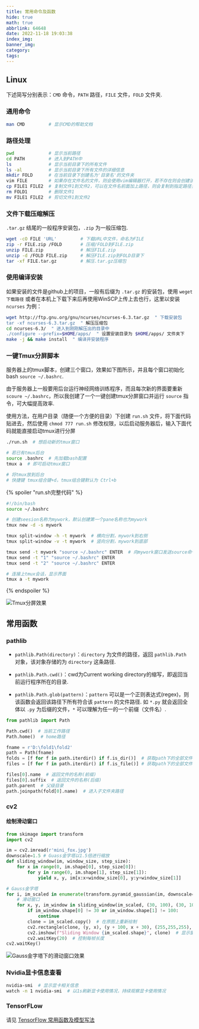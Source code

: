 ```yaml
---
title: 常用命令及函数
hide: true
math: true
abbrlink: 64648
date: 2022-11-18 19:03:38
index_img:
banner_img:
category:
tags:
---
```


## Linux

下述简写分别表示：`CMD` 命令，`PATH` 路径，`FILE` 文件，`FOLD` 文件夹.

### 通用命令

```bash
man CMD         # 显示CMD的帮助文档
```

### 路径处理

```bash
pwd             # 显示当前路径
cd PATH         # 进入到PATH中
ls              # 显示当前目录下的所有文件
ls -al          # 显示当前目录下所有文件的详细信息
mkdir FOLD      # 在当前目录下创建名为'目录名'的文件夹
vim FILE        # 如果存在文件名的文件，则会使用vim编辑器打开，若不存在则会创建该文件
cp FILE1 FILE2  # 复制文件1到文件2，可以在文件名前面加上路径，则会复制到指定路径当中
rm FOLD1        # 删除文件1
mv FILE1 FILE2  # 剪切文件1到文件2
```

### 文件下载压缩解压

`.tar.gz` 结尾的一般程序安装包，`.zip` 为一般压缩包.

```bash
wget -cO FILE 'URL'         # 下载URL中文件，命名为FILE
zip -r FILE.zip /FOLD       # 压缩/FOLD到FILE.zip
unzip FILE.zip              # 解压FILE.zip
unzip -d /FOLD FILE.zip     # 解压FILE.zip到FOLD目录下
tar -xf FILE.tar.gz         # 解压.tar.gz压缩包
```

### 使用编译安装

如果安装的文件是github上的项目，一般有后缀为 `.tar.gz` 的安装包，使用 `weget 下载路径` 或者在本机上下载下来后再使用WinSCP上传上去也行，这里以安装 `ncurses` 为例：

```bash
wget http://ftp.gnu.org/gnu/ncurses/ncurses-6.3.tar.gz  " 下载安装包
tar -xf ncurses-6.3.tar.gz  " 解压压缩包
cd ncurses-6.3/  " 进入到刚刚解压出的目录中
./configure --prefix=$HOME/apps/  " 设置安装目录为 $HOME/apps/ 文件夹下
make -j && make install  " 编译并安装程序
```

### 一键Tmux分屏脚本

服务器上的tmux脚本，创建三个窗口，效果如下图所示，并且每个窗口初始化bash `source ~/.bashrc`.

由于服务器上一般要用后台运行神经网络训练程序，而且每次新的界面要重新 `scoure ~/.bashrc`，所以我创建了一个一键创建tmux分屏窗口并运行 `source` 指令，可大幅提高效率.

使用方法，在用户目录（随便一个方便的目录）下创建 `run.sh` 文件，将下面代码贴进去，然后使用 `chmod 777 run.sh` 修改权限，以后启动服务器后，输入下面代码就能直接启动tmux进行分屏

```bash
./run.sh  # 想启动新的tmux窗口

# 若已有tmux后台
source .bashrc  # 先加载bash配置
tmux a  # 即可启动tmux窗口

# 将tmux放到后台
# 快捷键 tmux组合键+d，tmux组合键默认为 Ctrl+b
```

{% spoiler "run.sh完整代码" %}
```bash
#!/bin/bash
source ~/.bashrc

# 创建seesion名称为mywork，默认创建第一个pane名称也为mywork
tmux new -d -s mywork

tmux split-window -h -t mywork  # 横向分割，mywork到右侧
tmux split-window -v -t mywork  # 竖向分割，mywork到底部

tmux send -t mywork "source ~/.bashrc" ENTER  # 向mywork窗口发送source命令
tmux send -t "1" "source ~/.bashrc" ENTER
tmux send -t "2" "source ~/.bashrc" ENTER

# 连接上tmux会话，显示界面
tmux a -t mywork
```
{% endspoiler %}

![Tmux分屏效果](https://s1.ax1x.com/2022/11/18/zuZvz8.png)

## 常用函数

### pathlib

- `pathlib.Path(directory)`：`directory` 为文件的路径，返回 `pathlib.Path` 对象，该对象存储的为 `directory` 这条路径.

- `pathlib.Path.cwd()`：cwd为Current working directory的缩写，即返回当前运行程序所在的目录.

- `pathlib.Path.glob(pattern)`：`pattern` 可以是一个正则表达式(regex)，则该函数会返回该路径下所有符合该 `pattern` 的文件路径. 如 `*.py` 就会返回全体以 `.py` 为后缀的文件，`*` 可以理解为任一的一个前缀（文件名）.

```python
from pathlib import Path

Path.cwd()  # 当前工作路径
Path.home()  # home路径

fname = r'D:\fold1\fold2'
path = Path(fname)
folds = [f for f in path.iterdir() if f.is_dir()]  # 获取path下的全部文件夹路径
files = [f for f in path.iterdir() if f.is_file()] # 获取path下的全部文件路径

files[0].name  # 返回文件的名称(前缀)
files[0].suffix  # 返回文件的名称(后缀)
path.parent  # 父级目录
path.joinpath(fold[0].name)  # 进入子文件夹路径
```

### cv2

#### 绘制滑动窗口

```python
from skimage import transform
import cv2

im = cv2.imread(r'mini_fox.jpg')
downscale=1.5 # Guass金字塔以1.5倍进行缩放
def sliding_window(im, window_size, step_size):
    for x in range(0, im.shape[0], step_size[0]):
        for y in range(0, im.shape[1], step_size[1]):
            yield x, y, im[x:x+window_size[0], y:y+window_size[1]]

# Gauss金字塔
for i, im_scaled in enumerate(transform.pyramid_gaussian(im, downscale=downscale, channel_axis=-1)):
    # 滑动窗口
    for x, y, im_window in sliding_window(im_scaled, (30, 100), (30, 10)):
        if im_window.shape[0] != 30 or im_window.shape[1] != 100:
            continue
        clone = im_scaled.copy()  # 在原图上重新绘制
        cv2.rectangle(clone, (y, x), (y + 100, x + 30), (255,255,255), thickness=2)  # 绘制窗口
        cv2.imshow(f"Sliding Window {im_scaled.shape}", clone)  # 显示窗口
        cv2.waitKey(20)  # 控制每帧长度
cv2.waitKey()
```
![Gauss金字塔下的滑动窗口效果](https://s1.ax1x.com/2022/12/07/zglsr8.png)

### Nvidia显卡信息查看

```bash
nvidia-smi  # 显示显卡相关信息
watch -n 1 nvidia-smi  # 以1s刷新显卡使用情况，持续观察显卡使用情况
```

### TensorFLow

请见 [TensorFlow 常用函数及模型写法](/posts/48334/)
